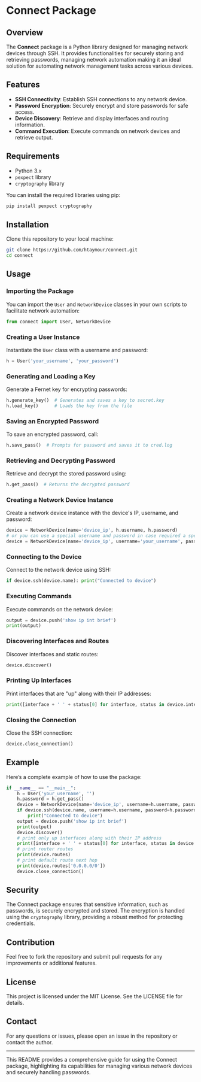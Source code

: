 # Connect Package

## Overview
The **Connect** package is a Python library designed for managing network devices through SSH. It provides functionalities for securely storing and retrieving passwords, managing network automation making it an ideal solution for automating network management tasks across various devices.

## Features
- **SSH Connectivity**: Establish SSH connections to any network device.
- **Password Encryption**: Securely encrypt and store passwords for safe access.
- **Device Discovery**: Retrieve and display interfaces and routing information.
- **Command Execution**: Execute commands on network devices and retrieve output.

## Requirements
- Python 3.x
- `pexpect` library
- `cryptography` library

You can install the required libraries using pip:
```bash
pip install pexpect cryptography
```

## Installation
Clone this repository to your local machine:
```bash
git clone https://github.com/htaymour/connect.git
cd connect
```

## Usage

### Importing the Package
You can import the `User` and `NetworkDevice` classes in your own scripts to facilitate network automation:
```python
from connect import User, NetworkDevice
```

### Creating a User Instance
Instantiate the `User` class with a username and password:
```python
h = User('your_username', 'your_password')
```

### Generating and Loading a Key
Generate a Fernet key for encrypting passwords:
```python
h.generate_key()  # Generates and saves a key to secret.key
h.load_key()      # Loads the key from the file
```

### Saving an Encrypted Password
To save an encrypted password, call:
```python
h.save_pass()  # Prompts for password and saves it to cred.log
```

### Retrieving and Decrypting Password
Retrieve and decrypt the stored password using:
```python
h.get_pass()  # Returns the decrypted password
```

### Creating a Network Device Instance
Create a network device instance with the device's IP, username, and password:
```python
device = NetworkDevice(name='device_ip', h.username, h.password)
# or you can use a special username and password in case required a special logon
device = NetworkDevice(name='device_ip', username='your_username', password='your_password')
```

### Connecting to the Device
Connect to the network device using SSH:
```python
if device.ssh(device.name): print("Connected to device")
```

### Executing Commands
Execute commands on the network device:
```python
output = device.push('show ip int brief')
print(output)
```

### Discovering Interfaces and Routes
Discover interfaces and static routes:
```python
device.discover()
```

### Printing Up Interfaces
Print interfaces that are "up" along with their IP addresses:
```python
print([interface + ' ' + status[0] for interface, status in device.interface.items() if 'up' in status[1:]])
```

### Closing the Connection
Close the SSH connection:
```python
device.close_connection()
```

## Example
Here’s a complete example of how to use the package:
```python
if __name__ == "__main__":
    h = User('your_username', '')
    h.password = h.get_pass()
    device = NetworkDevice(name='device_ip', username=h.username, password=h.password)
    if device.ssh(device.name, username=h.username, password=h.password):
        print("Connected to device")
    output = device.push('show ip int brief')
    print(output)
    device.discover()
    # print only up interfaces along with their IP address
    print([interface + ' ' + status[0] for interface, status in device.interface.items() if 'up' in status[1:]])
    # print router routes
    print(device.routes)
    # print default route next hop
    print(device.routes['0.0.0.0/0'])
    device.close_connection()
```

## Security
The Connect package ensures that sensitive information, such as passwords, is securely encrypted and stored. The encryption is handled using the `cryptography` library, providing a robust method for protecting credentials.

## Contribution
Feel free to fork the repository and submit pull requests for any improvements or additional features.

## License
This project is licensed under the MIT License. See the LICENSE file for details.

## Contact
For any questions or issues, please open an issue in the repository or contact the author.

---

This README provides a comprehensive guide for using the Connect package, highlighting its capabilities for managing various network devices and securely handling passwords.
